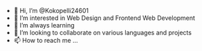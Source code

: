 - 👋 Hi, I’m @Kokopelli24601
- 👀 I’m interested in Web Design and Frontend Web Development
- 🌱 I’m always learning
- 💞️ I’m looking to collaborate on various languages and projects
- 📫 How to reach me ...

<!---
Kokopelli24601/Kokopelli24601 is a ✨ special ✨ repository because its `README.md` (this file) appears on your GitHub profile.
You can click the Preview link to take a look at your changes.
--->

